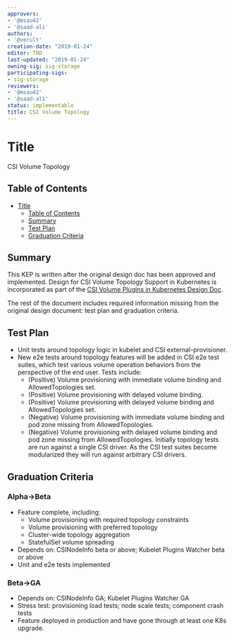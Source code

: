 ```yaml
---
approvers:
- '@msau42'
- '@saad-ali'
authors:
- '@verult'
creation-date: "2019-01-24"
editor: TBD
last-updated: "2019-01-24"
owning-sig: sig-storage
participating-sigs:
- sig-storage
reviewers:
- '@msau42'
- '@saad-ali'
status: implementable
title: CSI Volume Topology
---
```

# Title

CSI Volume Topology

## Table of Contents

  * [Title](#title)
      * [Table of Contents](#table-of-contents)
      * [Summary](#summary)
      * [Test Plan](#test-plan)
      * [Graduation Criteria](#graduation-criteria)

## Summary

This KEP is written after the original design doc has been approved and implemented. Design for CSI Volume Topology Support in Kubernetes is incorporated as part of the [CSI Volume Plugins in Kubernetes Design Doc](https://github.com/kubernetes/community/blob/master/contributors/design-proposals/storage/container-storage-interface.md).

The rest of the document includes required information missing from the original design document: test plan and graduation criteria.

## Test Plan
* Unit tests around topology logic in kubelet and CSI external-provisioner.
* New e2e tests around topology features will be added in CSI e2e test suites, which test various volume operation behaviors from the perspective of the end user. Tests include:
  * (Positive) Volume provisioning with immediate volume binding and AllowedTopologies set.
  * (Positive) Volume provisioning with delayed volume binding.
  * (Positive) Volume provisioning with delayed volume binding and AllowedTopologies set.
  * (Negative) Volume provisioning with immediate volume binding and pod zone missing from AllowedTopologies.
  * (Negative) Volume provisioning with delayed volume binding and pod zone missing from AllowedTopologies.
Initially topology tests are run against a single CSI driver. As the CSI test suites become modularized they will run against arbitrary CSI drivers.

## Graduation Criteria

### Alpha->Beta

* Feature complete, including:
  * Volume provisioning with required topology constraints
  * Volume provisioning with preferred topology
  * Cluster-wide topology aggregation
  * StatefulSet volume spreading
* Depends on: CSINodeInfo beta or above; Kubelet Plugins Watcher beta or above
* Unit and e2e tests implemented

### Beta->GA

* Depends on: CSINodeInfo GA; Kubelet Plugins Watcher GA
* Stress test: provisioning load tests; node scale tests; component crash tests
* Feature deployed in production and have gone through at least one K8s upgrade.